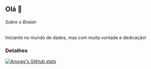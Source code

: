 ## Olá 👋


###### Sobre o Braian
Iniciante no mundo de dados, mas com muita vontade e dedicação!

### Detalhes

[![Anurag's GitHub stats](https://github-readme-stats.vercel.app/api?username=braianfernandes&show_icons=true&theme=dark)](https://github.com/anuraghazra/github-readme-stats)
